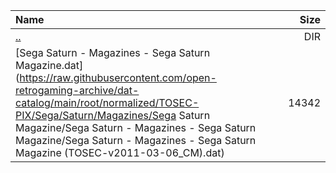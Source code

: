 |Name|Size|
|:---|---:|
|[..](../index.html)|DIR|
|[Sega Saturn - Magazines - Sega Saturn Magazine.dat](https://raw.githubusercontent.com/open-retrogaming-archive/dat-catalog/main/root/normalized/TOSEC-PIX/Sega/Saturn/Magazines/Sega Saturn Magazine/Sega Saturn - Magazines - Sega Saturn Magazine/Sega Saturn - Magazines - Sega Saturn Magazine (TOSEC-v2011-03-06_CM).dat)|14342|
